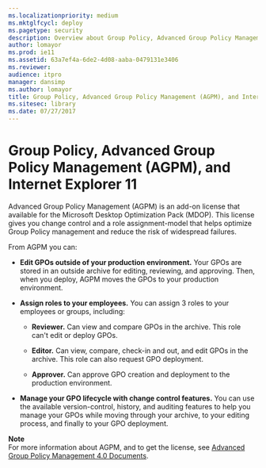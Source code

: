 ```yaml
---
ms.localizationpriority: medium
ms.mktglfcycl: deploy
ms.pagetype: security
description: Overview about Group Policy, Advanced Group Policy Management (AGPM), and Internet Explorer 11
author: lomayor
ms.prod: ie11
ms.assetid: 63a7ef4a-6de2-4d08-aaba-0479131e3406
ms.reviewer: 
audience: itpromanager: dansimp
ms.author: lomayor
title: Group Policy, Advanced Group Policy Management (AGPM), and Internet Explorer 11 (Internet Explorer 11 for IT Pros)
ms.sitesec: library
ms.date: 07/27/2017
---
```



# Group Policy, Advanced Group Policy Management (AGPM), and Internet Explorer 11
Advanced Group Policy Management (AGPM) is an add-on license that available for the Microsoft Desktop Optimization Pack (MDOP). This license gives you change control and a role assignment-model that helps optimize Group Policy management and reduce the risk of widespread failures.

From AGPM you can:

-   **Edit GPOs outside of your production environment.** Your GPOs are stored in an outside archive for editing, reviewing, and approving. Then, when you deploy, AGPM moves the GPOs to your production environment.

-   **Assign roles to your employees.** You can assign 3 roles to your employees or groups, including:

    -   **Reviewer.** Can view and compare GPOs in the archive. This role can't edit or deploy GPOs.

    -   **Editor.** Can view, compare, check-in and out, and edit GPOs in the archive. This role can also request GPO deployment.

    -   **Approver.** Can approve GPO creation and deployment to the production environment.

-   **Manage your GPO lifecycle with change control features.** You can use the available version-control, history, and auditing features to help you manage your GPOs while moving through your archive, to your editing process, and finally to your GPO deployment.

**Note**<br>
For more information about AGPM, and to get the license, see [Advanced Group Policy Management 4.0 Documents](https://www.microsoft.com/download/details.aspx?id=13975).

 

 



